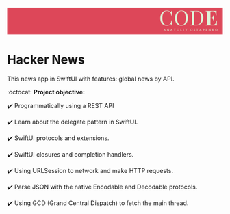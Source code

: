 ![Image](https://github.com/AnatoliyOstapenko/Hacker-News/blob/main/Hacker%20News/Assets.xcassets/CODE256.imageset/CODE256.png)

# Hacker News
This news app in SwiftUI with features: global news by API.


:octocat:  **Project objective:**

:heavy_check_mark: Programmatically using a REST API 

:heavy_check_mark: Learn about the delegate pattern in SwiftUI. 

:heavy_check_mark: SwiftUI protocols and extensions. 

:heavy_check_mark: SwiftUI closures and completion handlers. 

:heavy_check_mark: Using URLSession to network and make HTTP requests. 

:heavy_check_mark: Parse JSON with the native Encodable and Decodable protocols. 

:heavy_check_mark: Using GCD (Grand Central Dispatch) to fetch the main thread. 


